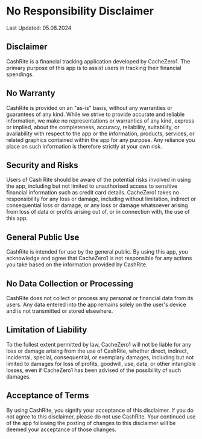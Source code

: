 # No Responsibility Disclaimer
Last Updated: 05.08.2024

## Disclaimer
CashRite is a financial tracking application developed by CacheZero1. The primary purpose of this app is to assist users in tracking their financial spendings.

## No Warranty 
CashRite is provided on an "as-is" basis, without any warranties or guarantees of any kind. While we strive to provide accurate and reliable information, we make no representations or warranties of any kind, express or implied, about the completeness, accuracy, reliability, suitability, or availability with respect to the app or the information, products, services, or related graphics contained within the app for any purpose. Any reliance you place on such information is therefore strictly at your own risk.

## Security and Risks
Users of Cash Rite should be aware of the potential risks involved in using the app, including but not limited to unauthorised access to sensitive financial information such as credit card details. CacheZero1 takes no responsibility for any loss or damage, including without limitation, indirect or consequential loss or damage, or any loss or damage whatsoever arising from loss of data or profits arising out of, or in connection with, the use of this app. 
## General Public Use 
CashRite is intended for use by the general public. By using this app, you acknowledge and agree that CacheZero1 is not responsible for any actions you take based on the information provided by CashRite.

## No Data Collection or Processing 
CashRite does not collect or process any personal or financial data from its users. Any data entered into the app remains solely on the user's device and is not transmitted or stored elsewhere.

## Limitation of Liability 
To the fullest extent permitted by law, CacheZero1 will not be liable for any loss or damage arising from the use of CashRite, whether direct, indirect, incidental, special, consequential, or exemplary damages, including but not limited to damages for loss of profits, goodwill, use, data, or other intangible losses, even if CacheZero1 has been advised of the possibility of such damages.

## Acceptance of Terms 
By using CashRite, you signify your acceptance of this disclaimer. If you do not agree to this disclaimer, please do not use CashRite. Your continued use of the app following the posting of changes to this disclaimer will be deemed your acceptance of those changes.